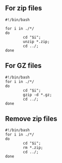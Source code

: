 ## For zip files

```
#!/bin/bash

for i in ./*/
do
        cd "$i";
        unzip *.zip;
        cd ../;
done
```

## For GZ files
```
#!/bin/bash
for i in ./*/
do
        cd "$i";
        gzip -d *.gz;
        cd ../;
done
```

## Remove zip files
```
#!/bin/bash
for i in ./*/
do
        cd "$i";
        rm *.zip;
        cd ../;
done
```
